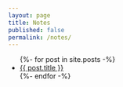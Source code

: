 ```yaml
---
layout: page
title: Notes
published: false
permalink: /notes/
---
```


<ul>
  {%- for post in site.posts -%}
    <li>
      <a href="{{ post.url }}">{{ post.title }}</a>
    </li>
  {%- endfor -%}
</ul>
